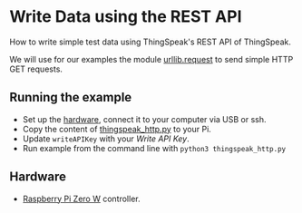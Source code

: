 # Write Data using the REST API
How to write simple test data using ThingSpeak's REST API of ThingSpeak.

We will use for our examples the module [urllib.request](https://docs.python.org/3/library/urllib.request.html#module-urllib.request) to send simple HTTP GET requests.

## Running the example
* Set up the [hardware](#Hardware), connect it to your computer via USB or ssh.
* Copy the content of [thingspeak_http.py](thingspeak_http.py) to your Pi.
* Update `writeAPIKey` with your *Write API Key*.
* Run example from the command line with `python3 thingspeak_http.py`

## Hardware
* [Raspberry Pi Zero W](https://github.com/tamberg/fhnw-idb/wiki/Raspberry-Pi-Zero-W) controller.